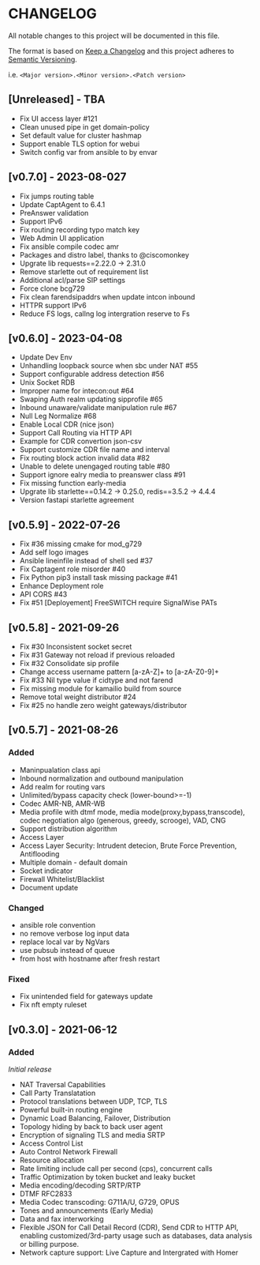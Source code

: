 # CHANGELOG

All notable changes to this project will be documented in this file.

The format is based on [Keep a Changelog](http://keepachangelog.com/) 
and this project adheres to [Semantic Versioning](http://semver.org/).

i.e. `<Major version>.<Minor version>.<Patch version>`

## [Unreleased] - TBA
- Fix UI access layer #121
- Clean unused pipe in get domain-policy
- Set default value for cluster hashmap
- Support enable TLS option for webui
- Switch config var from ansible to by envar

## [v0.7.0] - 2023-08-027
- Fix jumps routing table
- Update CaptAgent to 6.4.1
- PreAnswer validation
- Support IPv6
- Fix routing recording typo match key
- Web Admin UI application
- Fix ansible compile codec amr
- Packages and distro label, thanks to @ciscomonkey
- Upgrate lib requests==2.22.0 -> 2.31.0
- Remove starlette out of requirement list
- Additional acl/parse SIP settings
- Force clone bcg729
- Fix clean farendsipaddrs when update intcon inbound
- HTTPR support IPv6
- Reduce FS logs, callng log intergration reserve to Fs

## [v0.6.0] - 2023-04-08
- Update Dev Env
- Unhandling loopback source when sbc under NAT #55
- Support configurable address detection #56
- Unix Socket RDB
- Improper name for intecon:out #64
- Swaping Auth realm updating sipprofile #65
- Inbound unaware/validate manipulation rule #67
- Null Leg Normalize #68
- Enable Local CDR (nice json)
- Support Call Routing via HTTP API
- Example for CDR convertion json-csv
- Support customize CDR file name and interval
- Fix routing block action invalid data #82
- Unable to delete unengaged routing table #80
- Support ignore ealry media to preanswer class #91
- Fix missing function early-media
- Upgrate lib starlette==0.14.2 -> 0.25.0, redis==3.5.2 -> 4.4.4
- Version fastapi starlette agreement 

## [v0.5.9] - 2022-07-26
- Fix #36 missing cmake for mod_g729
- Add self logo images
- Ansible lineinfile instead of shell sed #37
- Fix Captagent role misorder #40
- Fix Python pip3 install task missing package #41
- Enhance Deployment role
- API CORS #43
- Fix #51 [Deployement] FreeSWITCH require SignalWise PATs

## [v0.5.8] - 2021-09-26
- Fix #30 Inconsistent socket secret 
- Fix #31 Gateway not reload if previous reloaded
- Fix #32 Consolidate sip profile
- Change access username pattern [a-zA-Z]+ to [a-zA-Z0-9]+
- Fix #33 Nil type value if cidtype and not farend
- Fix missing module for kamailio build from source
- Remove total weight distributor #24
- Fix #25 no handle zero weight gateways/distributor

## [v0.5.7] - 2021-08-26
### Added
- Maninpualation class api
- Inbound normalization and outbound manipulation
- Add realm for routing vars
- Unlimited/bypass capacity check (lower-bound>=-1)
- Codec AMR-NB, AMR-WB
- Media profile with dtmf mode, media mode(proxy,bypass,transcode), codec negotiation algo (generous, greedy, scrooge), VAD, CNG
- Support distribution algorithm
- Access Layer
- Access Layer Security: Intrudent detecion, Brute Force Prevention, Antiflooding
- Multiple domain - default domain
- Socket indicator
- Firewall Whitelist/Blacklist
- Document update

### Changed
- ansible role convention
- no remove verbose log input data
- replace local var by NgVars
- use pubsub instead of queue
- from host with hostname after fresh restart

### Fixed
- Fix unintended field for gateways update
- Fix nft empty ruleset

## [v0.3.0] - 2021-06-12

### Added
*Initial release*

- NAT Traversal Capabilities
- Call Party Translatation
- Protocol translations between UDP, TCP, TLS
- Powerful built-in routing engine
- Dynamic Load Balancing, Failover, Distribution
- Topology hiding by back to back user agent
- Encryption of signaling TLS and media SRTP
- Access Control List
- Auto Control Network Firewall
- Resource allocation
- Rate limiting include call per second (cps), concurrent calls
- Traffic Optimization by token bucket and leaky bucket
- Media encoding/decoding SRTP/RTP
- DTMF RFC2833
- Media Codec transcoding: G711A/U, G729, OPUS
- Tones and announcements (Early Media)
- Data and fax interworking
- Flexible JSON for Call Detail Record (CDR), Send CDR to HTTP API, enabling customized/3rd-party usage such as databases, data analysis or billing purpose. 
- Network capture support: Live Capture and Intergrated with Homer
